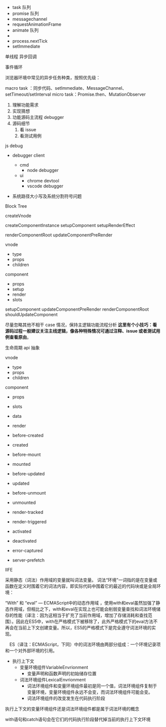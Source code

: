 - task 队列
- promise 队列
- messagechannel
- requestAnimationFrame 
- animate 队列
- 
- process.nextTick
- setImmediate




单线程
异步回调

事件循环


浏览器环境中常见的异步任务种类，按照优先级：

macro task ：同步代码、setImmediate、MessageChannel、setTimeout/setInterval
micro task：Promise.then、MutationObserver



1. 理解功能需求
2. 实现猜想
3. 功能源码主流程 debugger
4. 源码细节
   1. 看 issue
   2. 看测试用例



js debug
- debugger client
  - cmd
    - node debugger
  - ui
    - chrome devtool
    - vscode debugger



- 系统路径大小写及系统分割符号问题

Block Tree

createVnode

createComponentInstance
setupComponent
setupRenderEffect

renderComponentRoot
updateComponentPreRender


vnode
- type
- props
- children

component
- props
- setup
- render
- slots


setupComponent
updateComponentPreRender
renderComponentRoot 
shouldUpdateComponent

尽量忽略其他不相干 case 情况，保持主逻辑功能流程分析
**这里有个小技巧：看源码过程一般建议关注主线逻辑，像各种特殊情况可通过注释、issue 或者测试用例查看原由**。

生命周期
api 抽象


vnode
- type
- props
- children

component
- props
- slots
- data
- render


- before-created
- created
- before-mount
- mounted
- before-updated
- updated
- before-unmount
- unmounted 
- render-tracked
- render-triggered 
- activated  
- deactivated 
- error-captured
- server-prefetch

IIFE


采用静态（词法）作用域的变量就叫词法变量。
词法“环境”一词指的是在变量或函数在定义时围着它的词法内容，即实际代码中围着它的最近的代码块或是全局环境：


“With” 和 “eval” — ECMAScript中的动态作用域
，使用with和eval虽然加强了静态作用域，但相比之下，with和eval在实现上也可能会削弱变量查找和词法环境储存的性能（译注：因为这相当于扩充了当前作用域，增加了存储消耗和查找范围）。因此在ES5中，with在严格模式下被移除了，此外严格模式下的eval方法不再会在当前上下文创建变量。所以，ES5的严格模式下是完全遵守词法环境的实现。


 ES（译注：ECMAScript，下同）中的词法环境由两部分组成：一个环境记录项和一个对外部环境的引用。

- 执行上下文
  - 变量环境组件VariableEnvrionment
    - 变量声明和函数声明的初始储存位置
  - 词法环境组件LexicalEnvrionment
    - 词法环境组件和变量环境组件最初是同一个值，词法环境组件复制于变量环境，变量环境组件永远不会变，而词法环境组件可能会变。
    - 词法环境组件的改变发生在代码执行阶段

执行上下文的变量环境组件还是词法环境组件都是属于词法环境的概念

with语句和catch语句会在它们的代码执行阶段替代掉当前的执行上下文环境


